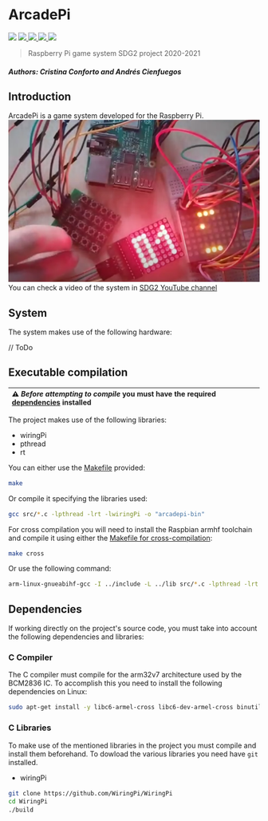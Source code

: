 # ArcadePi

<p>
<img src="https://img.shields.io/badge/version-v3.0-success/"/>

<a href="https://github.com/aacienfuegos/arcadePi/blob/main/LICENSE">
<img src="https://img.shields.io/github/license/aacienfuegos/arcadePi"/>
</a>

<a href="https://github.com/aacienfuegos/arcadePi/tree/main/docs">
<img src="https://img.shields.io/badge/docs-.pdf-informational"/>
</a>

<a href="https://api.codetabs.com/v1/loc/?github=aacienfuegos/arcadePi">
<img src="https://img.shields.io/badge/dynamic/json?color=9dc&label=lines%20of%20code&query=%24%5B-1%3A%5D.linesOfCode&url=https%3A%2F%2Fapi.codetabs.com%2Fv1%2Floc%2F%3Fgithub%3Daacienfuegos%2FarcadePi"/>
</a>
<a href="https://github.com/aacienfuegos/arcadePi">
<img src="https://img.shields.io/github/languages/top/aacienfuegos/arcadePi?logo=github">
</a>
</p>

> Raspberry Pi game system
> SDG2 project 2020-2021

##### Authors: Cristina Conforto and Andrés Cienfuegos

## Introduction
ArcadePi is a game system developed for the Raspberry Pi.
![Image of the system](/docs/system.png)
You can check a video of the system in [SDG2 YouTube channel](https://www.youtube.com/watch?v=H7GAfVZnfUI)

## System
The system makes use of the following hardware:

// ToDo

## Executable compilation

| :warning: _Before attempting to compile_ you must have the required [dependencies](#dependencies) installed |
| :---                                                                                                        |

The project makes use of the following libraries:

- wiringPi
- pthread
- rt

You can either use the [Makefile](Makefile) provided:
```sh
make
```
Or compile it specifying the libraries used:
```sh
gcc src/*.c -lpthread -lrt -lwiringPi -o "arcadepi-bin"
```

For cross compilation you will need to install the Raspbian armhf toolchain and compile it using either the [Makefile for cross-compilation](Makefile_cross):
```sh
make cross
```

Or use the following command:
```sh
arm-linux-gnueabihf-gcc -I ../include -L ../lib src/*.c -lpthread -lrt -lwiringPi -o "arcadepi-bin"
```

## Dependencies

If working directly on the project's source code, you must take into account the following dependencies and libraries:

### C Compiler

The C compiler must compile for the arm32v7 architecture used by the BCM2836 IC. To accomplish this you need to install the following dependencies on Linux:

```sh
sudo apt-get install -y libc6-armel-cross libc6-dev-armel-cross binutils-arm-linux-gnueabi libncurses5-dev build-essential bison flex libssl-dev gcc-arm-linux-gnueabihf
```

### C Libraries

To make use of the mentioned libraries in the project you must compile and install them beforehand. To dowload the various libraries you need have `git` installed.

- wiringPi

```sh
git clone https://github.com/WiringPi/WiringPi
cd WiringPi
./build
```
